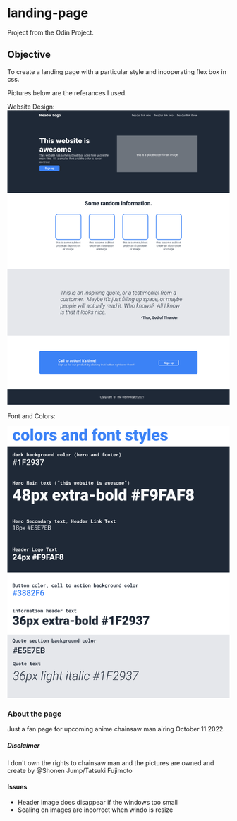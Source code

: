# landing-page

Project from the Odin Project.

## Objective

To create a landing page with a particular style and incoperating flex box in css.

Pictures below are the referances I used.

Website Design:
![This is an image](/ReadmeIMGs/01.png)

Font and Colors: 

![This is an image](/ReadmeIMGs/02.png)

### About the page

Just a fan page for upcoming anime chainsaw man airing October 11 2022.

##### Disclaimer 
I don't own the rights to chainsaw man and the pictures are owned and create by @Shonen Jump/Tatsuki Fujimoto

#### Issues 

- Header image does disappear if the windows too small
- Scaling on images are incorrect when windo is resize

